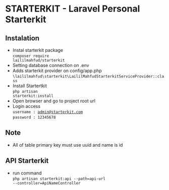 

# STARTERKIT - Laravel Personal Starterkit

## Instalation 
 - Instal starterkit package <br>
 <code>composer require laililmahfud/starterkit</code>
 - Setting database connection on .env
 - Adds starterkit provider on config/app.php <br>
 <code>\laililmahfud\starterkit\LaililMahfudStarterkitServiceProvider::class</code>
 - Install Startertkit <br>
  <code>php artisan starterkit:install</code>
 - Open browser and go to project root url
 - Login access <br>
  <code>username : admin@starterkit.com</code><br>
  <code>password : 12345678</code>

## Note
- All of table primary key must use uuid and name is id


## API Starterkit
- run command <br>
<code>php artisan starterkit:api --path=api-url --controller=ApiNameController</code>